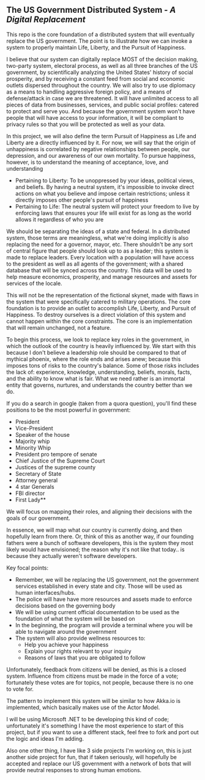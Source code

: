 ## The US Government Distributed System - *A Digital Replacement*

This repo is the core foundation of a distributed system that will eventually replace the US government. The point is to illustrate how we can invoke a system to properly maintain Life, Liberty, and the Pursuit of Happiness. 


I believe that our system can digitally replace MOST of the decision making, two-party system, electoral process, as well as all three branches of the US government, by scientifically analyzing the United States' history of social prosperity, and by receiving a constant feed from social and economic outlets dispersed throughout the country. We will also try to use diplomacy as a means to handling aggressive foreign policy, and a means of defense/attack in case we are threatened. It will have unlimited access to all pieces of data from businesses, services, and public social profiles: catered to protect and serve you. And because the government system won't have people that will have access to your information, it will be compliant to privacy rules so that you will be protected as well as your data.

In this project, we will also define the term Pursuit of Happiness as Life and Liberty are a directly influenced by it. For now, we will say that the origin of unhappiness is correlated by negative relationships between people, our depression, and our awareness of our own mortality. To pursue happiness, however, is to understand the meaning of acceptance, love, and understanding
* Pertaining to Liberty: To be unoppressed by your ideas, political views, and beliefs. By having a neutral system, it's impossible to invoke direct actions on what you believe and impose certain restrictions; unless it directly imposes other people's pursuit of happiness
* Pertaining to Life: The neutral system will protect your freedom to live by enforcing laws that ensures your life will exist for as long as the world allows it regardless of who you are

We should be separating the ideas of a state and federal. In a distributed system, those terms are meaningless, what we're doing implicitly is also replacing the need for a governor, mayor, etc. There shouldn't be any sort of central figure that people should look up to as a leader; this system is made to replace leaders. Every location with a population will have access to the president as well as all agents of the government; with a shared database that will be synced across the country. This data will be used to help measure economics, prosperity, and manage resources and assets for services of the locale.

This will not be the representation of the fictional skynet, made with flaws in the system that were specifically catered to military operations. The core foundation is to provide an outlet to accomplish Life, Liberty, and Pursuit of Happiness. To destroy ourselves is a direct violation of this system and cannot happen within the core constraints. The core is an implementation that will remain unchanged, not a feature.

To begin this process, we look to replace key roles in the government, in which the outlook of the country is heavily influenced by. We start with this because I don't believe a leadership role should be compared to that of mythical phoenix, where the role ends and arises anew; because this imposes tons of risks to the country's balance. Some of those risks includes the lack of: experience, knowledge, understanding, beliefs, morals, facts, and the ability to know what is fair. What we need rather is an immortal entity that governs, nurtures, and understands the country better than we do.

If you do a search in google (taken from a quora question), you'll find these positions to be the most powerful in government: 
* President
* Vice-President
* Speaker of the house
* Majority whip
* Minority Whip
* President pro tempore of senate
* Chief Justice of the Supreme Court
* Justices of the supreme county
* Secretary of State
* Attorney general
* 4 star Generals
* FBI director
* First Lady**

We will focus on mapping their roles, and aligning their decisions with the goals of our government.

In essence, we will map what our country is currently doing, and then hopefully learn from there. Or, think of this as another way, if our founding fathers were a bunch of software developers, this is the system they most likely would have envisioned; the reason why it's not like that today.. is because they actually weren't software developers.

Key focal points:

* Remember, we will be replacing the US government, not the government services established in every state and city. Those will be used as human interfaces/hubs.
* The police will have have more resources and assets made to enforce decisions based on the governing body
* We will be using current official documentation to be used as the foundation of what the system will be based on
* In the beginning, the program will provide a terminal where you will be able to navigate around the government
* The system will also provide wellness resources to:
   * Help you achieve your happiness
   * Explain your rights relevant to your inquiry 
   * Reasons of laws that you are obligated to follow

Unfortunately, feedback from citizens will be denied, as this is a closed system. Influence from citizens must be made in the force of a vote; fortunately these votes are for topics, not people, because there is no one to vote for.

The pattern to implement this system will be similar to how Akka.io is implemented, which basically makes use of the Actor Model.

I will be using Microsoft .NET to be developing this kind of code; unfortunately it's something I have the most experience to start of this project, but if you want to use a different stack, feel free to fork and port out the logic and ideas I'm adding.


Also one other thing, I have like 3 side projects I'm working on, this is just another side project for fun, that if taken seriously, will hopefully be accepted and replace our US government with a network of bots that will provide neutral responses to strong human emotions.
